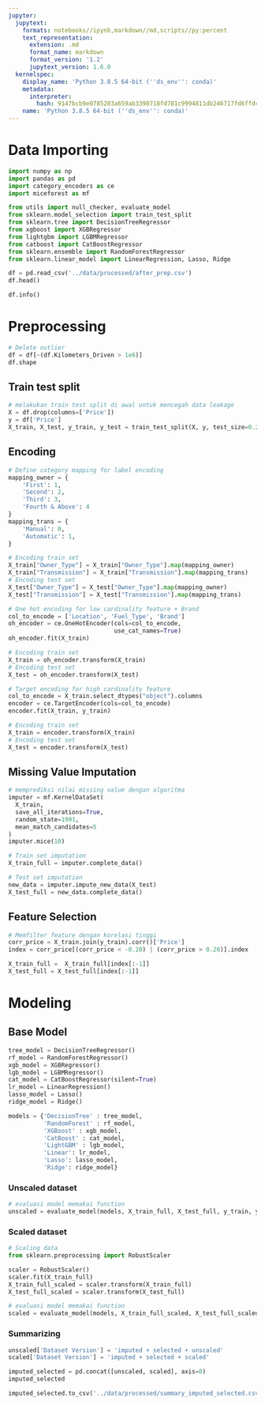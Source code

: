 ```yaml
---
jupyter:
  jupytext:
    formats: notebooks//ipynb,markdown//md,scripts//py:percent
    text_representation:
      extension: .md
      format_name: markdown
      format_version: '1.2'
      jupytext_version: 1.6.0
  kernelspec:
    display_name: 'Python 3.8.5 64-bit (''ds_env'': conda)'
    metadata:
      interpreter:
        hash: 9147bcb9e0785203a659ab3390718fd781c9994811db246717fd6ffdcf1dd807
    name: 'Python 3.8.5 64-bit (''ds_env'': conda)'
---
```


<!-- #region id="IN1jfOnfZIqT" -->
# Data Importing
<!-- #endregion -->

```python
import numpy as np
import pandas as pd
import category_encoders as ce
import miceforest as mf

from utils import null_checker, evaluate_model
from sklearn.model_selection import train_test_split
from sklearn.tree import DecisionTreeRegressor
from xgboost import XGBRegressor
from lightgbm import LGBMRegressor
from catboost import CatBoostRegressor
from sklearn.ensemble import RandomForestRegressor
from sklearn.linear_model import LinearRegression, Lasso, Ridge
```

```python
df = pd.read_csv('../data/processed/after_prep.csv')
df.head()
```

```python
df.info()
```

<!-- #region id="g1GS1AAUZIt9" -->
# Preprocessing
<!-- #endregion -->

```python colab={"base_uri": "https://localhost:8080/", "height": 34} execution={"iopub.execute_input": "2020-10-15T12:54:13.988187Z", "iopub.status.busy": "2020-10-15T12:54:13.987190Z", "iopub.status.idle": "2020-10-15T12:54:14.002152Z", "shell.execute_reply": "2020-10-15T12:54:14.001155Z", "shell.execute_reply.started": "2020-10-15T12:54:13.988187Z"} executionInfo={"elapsed": 8249, "status": "ok", "timestamp": 1602557855909, "user": {"displayName": "Abdillah Fikri", "photoUrl": "", "userId": "04470220666512949031"}, "user_tz": -420} id="INV8VvOYZItN" outputId="d4ca600b-dc4f-4db2-fba8-54aa6678f0c0"
# Delete outlier
df = df[~(df.Kilometers_Driven > 1e6)]
df.shape
```

<!-- #region id="yEgVyyNSZIt9" -->
## Train test split
<!-- #endregion -->

```python execution={"iopub.execute_input": "2020-10-15T12:54:14.005145Z", "iopub.status.busy": "2020-10-15T12:54:14.004145Z", "iopub.status.idle": "2020-10-15T12:54:14.033068Z", "shell.execute_reply": "2020-10-15T12:54:14.032071Z", "shell.execute_reply.started": "2020-10-15T12:54:14.005145Z"} executionInfo={"elapsed": 8232, "status": "ok", "timestamp": 1602557855911, "user": {"displayName": "Abdillah Fikri", "photoUrl": "", "userId": "04470220666512949031"}, "user_tz": -420} id="nPxFt6bSZIt-"
# melakukan train test split di awal untuk mencegah data leakage
X = df.drop(columns=['Price'])
y = df['Price']
X_train, X_test, y_train, y_test = train_test_split(X, y, test_size=0.25, random_state=0)
```

<!-- #region id="oxqsMHrKZIuA" -->
## Encoding
<!-- #endregion -->

```python cell_id="00036-c7e04c20-9ab9-48dc-a699-9e7a06582a8c" colab={"base_uri": "https://localhost:8080/", "height": 85} execution={"iopub.execute_input": "2020-10-15T12:54:14.034066Z", "iopub.status.busy": "2020-10-15T12:54:14.034066Z", "iopub.status.idle": "2020-10-15T12:54:14.187654Z", "shell.execute_reply": "2020-10-15T12:54:14.186657Z", "shell.execute_reply.started": "2020-10-15T12:54:14.034066Z"} executionInfo={"elapsed": 1054, "status": "ok", "timestamp": 1602557861674, "user": {"displayName": "Abdillah Fikri", "photoUrl": "", "userId": "04470220666512949031"}, "user_tz": -420} id="_0criLnZIakn" outputId="766c5c78-5fac-492b-e39c-674c73139932" output_cleared=false tags=[]
# Define category mapping for label encoding
mapping_owner = {
    'First': 1, 
    'Second': 2, 
    'Third': 3, 
    'Fourth & Above': 4
}
mapping_trans = {
    'Manual': 0, 
    'Automatic': 1, 
}

# Encoding train set
X_train["Owner_Type"] = X_train["Owner_Type"].map(mapping_owner)
X_train["Transmission"] = X_train["Transmission"].map(mapping_trans)
# Encoding test set
X_test["Owner_Type"] = X_test["Owner_Type"].map(mapping_owner)
X_test["Transmission"] = X_test["Transmission"].map(mapping_trans)
```

```python colab={"base_uri": "https://localhost:8080/", "height": 85} execution={"iopub.execute_input": "2020-10-15T12:54:14.188652Z", "iopub.status.busy": "2020-10-15T12:54:14.188652Z", "iopub.status.idle": "2020-10-15T12:54:14.267439Z", "shell.execute_reply": "2020-10-15T12:54:14.266443Z", "shell.execute_reply.started": "2020-10-15T12:54:14.188652Z"} executionInfo={"elapsed": 587, "status": "ok", "timestamp": 1602557861677, "user": {"displayName": "Abdillah Fikri", "photoUrl": "", "userId": "04470220666512949031"}, "user_tz": -420} id="kcMLnvJxZIuD" outputId="ec506ea3-a38a-4b80-9e62-2f3af531162a"
# One hot encoding for low cardinality feature + Brand
col_to_encode = ['Location', 'Fuel_Type', 'Brand']
oh_encoder = ce.OneHotEncoder(cols=col_to_encode,
                              use_cat_names=True)
oh_encoder.fit(X_train)

# Encoding train set
X_train = oh_encoder.transform(X_train)
# Encoding test set
X_test = oh_encoder.transform(X_test)
```

```python
# Target encoding for high cardinality feature
col_to_encode = X_train.select_dtypes("object").columns
encoder = ce.TargetEncoder(cols=col_to_encode)
encoder.fit(X_train, y_train)

# Encoding train set
X_train = encoder.transform(X_train)
# Encoding test set
X_test = encoder.transform(X_test)
```

<!-- #region id="6MJs1hK7Iv1N" -->
## Missing Value Imputation
<!-- #endregion -->

```python execution={"iopub.execute_input": "2020-10-15T12:54:14.269434Z", "iopub.status.busy": "2020-10-15T12:54:14.269434Z", "iopub.status.idle": "2020-10-15T12:54:25.487160Z", "shell.execute_reply": "2020-10-15T12:54:25.487160Z", "shell.execute_reply.started": "2020-10-15T12:54:14.269434Z"} executionInfo={"elapsed": 9747, "status": "ok", "timestamp": 1602558096090, "user": {"displayName": "Abdillah Fikri", "photoUrl": "", "userId": "04470220666512949031"}, "user_tz": -420} id="ccgkETh_Iv1O"
# memprediksi nilai missing value dengan algoritma 
imputer = mf.KernelDataSet(
  X_train,
  save_all_iterations=True,
  random_state=1991,
  mean_match_candidates=5
)
imputer.mice(10)
```

```python execution={"iopub.execute_input": "2020-10-15T12:54:25.487160Z", "iopub.status.busy": "2020-10-15T12:54:25.487160Z", "iopub.status.idle": "2020-10-15T12:54:25.503631Z", "shell.execute_reply": "2020-10-15T12:54:25.502669Z", "shell.execute_reply.started": "2020-10-15T12:54:25.487160Z"} executionInfo={"elapsed": 769, "status": "ok", "timestamp": 1602558116061, "user": {"displayName": "Abdillah Fikri", "photoUrl": "", "userId": "04470220666512949031"}, "user_tz": -420} id="e_zrbZk6Iv1S"
# Train set imputation
X_train_full = imputer.complete_data()
```

```python execution={"iopub.execute_input": "2020-10-15T12:54:25.505624Z", "iopub.status.busy": "2020-10-15T12:54:25.504627Z", "iopub.status.idle": "2020-10-15T12:54:27.936064Z", "shell.execute_reply": "2020-10-15T12:54:27.936064Z", "shell.execute_reply.started": "2020-10-15T12:54:25.505624Z"} executionInfo={"elapsed": 2626, "status": "ok", "timestamp": 1602558147720, "user": {"displayName": "Abdillah Fikri", "photoUrl": "", "userId": "04470220666512949031"}, "user_tz": -420} id="s3TrxVjQIv1Z"
# Test set imputation
new_data = imputer.impute_new_data(X_test)
X_test_full = new_data.complete_data()
```

<!-- #region id="zYZVKzQYIxVx" -->
## Feature Selection
<!-- #endregion -->

```python execution={"iopub.execute_input": "2020-10-15T12:54:27.936064Z", "iopub.status.busy": "2020-10-15T12:54:27.936064Z", "iopub.status.idle": "2020-10-15T12:54:28.031986Z", "shell.execute_reply": "2020-10-15T12:54:28.030987Z", "shell.execute_reply.started": "2020-10-15T12:54:27.936064Z"} executionInfo={"elapsed": 974, "status": "ok", "timestamp": 1602558988123, "user": {"displayName": "Abdillah Fikri", "photoUrl": "", "userId": "04470220666512949031"}, "user_tz": -420} id="5RY-BaL8IxVy"
# Memfilter feature dengan korelasi tinggi
corr_price = X_train.join(y_train).corr()['Price']
index = corr_price[(corr_price < -0.20) | (corr_price > 0.20)].index

X_train_full =  X_train_full[index[:-1]]
X_test_full = X_test_full[index[:-1]]
```

<!-- #region id="wV2sjkqEZIup" -->
# Modeling
<!-- #endregion -->

<!-- #region id="aR4Sp3UCZIu2" -->
## Base Model
<!-- #endregion -->

```python execution={"iopub.execute_input": "2020-10-15T12:54:28.065895Z", "iopub.status.busy": "2020-10-15T12:54:28.065895Z", "iopub.status.idle": "2020-10-15T12:54:28.079856Z", "shell.execute_reply": "2020-10-15T12:54:28.077864Z", "shell.execute_reply.started": "2020-10-15T12:54:28.065895Z"} executionInfo={"elapsed": 678, "status": "ok", "timestamp": 1602559134050, "user": {"displayName": "Abdillah Fikri", "photoUrl": "", "userId": "04470220666512949031"}, "user_tz": -420} id="Oux2OxeDZIu2"
tree_model = DecisionTreeRegressor()
rf_model = RandomForestRegressor()
xgb_model = XGBRegressor()
lgb_model = LGBMRegressor()
cat_model = CatBoostRegressor(silent=True)
lr_model = LinearRegression()
lasso_model = Lasso()
ridge_model = Ridge()

models = {'DecisionTree' : tree_model,
          'RandomForest' : rf_model,
          'XGBoost' : xgb_model,
          'CatBoost' : cat_model,
          'LightGBM' : lgb_model,
          'Linear': lr_model,
          'Lasso': lasso_model,
          'Ridge': ridge_model}
```

<!-- #region id="kCSEOF35MoSB" -->
### Unscaled dataset
<!-- #endregion -->

```python colab={"base_uri": "https://localhost:8080/", "height": 297} execution={"iopub.execute_input": "2020-10-15T12:54:28.081881Z", "iopub.status.busy": "2020-10-15T12:54:28.080854Z", "iopub.status.idle": "2020-10-15T12:55:11.188310Z", "shell.execute_reply": "2020-10-15T12:55:11.187312Z", "shell.execute_reply.started": "2020-10-15T12:54:28.081881Z"} executionInfo={"elapsed": 30383, "status": "ok", "timestamp": 1602559165523, "user": {"displayName": "Abdillah Fikri", "photoUrl": "", "userId": "04470220666512949031"}, "user_tz": -420} id="DgfsmUm-HqGG" outputId="857f512d-6910-4625-e01b-c6b587a9094c"
# evaluasi model memakai function
unscaled = evaluate_model(models, X_train_full, X_test_full, y_train, y_test)
```

<!-- #region id="AodaQJBNMtob" -->
### Scaled dataset
<!-- #endregion -->

```python execution={"iopub.execute_input": "2020-10-15T12:55:11.191302Z", "iopub.status.busy": "2020-10-15T12:55:11.190305Z", "iopub.status.idle": "2020-10-15T12:55:11.236183Z", "shell.execute_reply": "2020-10-15T12:55:11.235184Z", "shell.execute_reply.started": "2020-10-15T12:55:11.191302Z"} executionInfo={"elapsed": 25276, "status": "ok", "timestamp": 1602559165525, "user": {"displayName": "Abdillah Fikri", "photoUrl": "", "userId": "04470220666512949031"}, "user_tz": -420} id="2lQZQbORMwYB"
# Scaling data
from sklearn.preprocessing import RobustScaler

scaler = RobustScaler()
scaler.fit(X_train_full)
X_train_full_scaled = scaler.transform(X_train_full)
X_test_full_scaled = scaler.transform(X_test_full)
```

```python colab={"base_uri": "https://localhost:8080/", "height": 297} execution={"iopub.execute_input": "2020-10-15T12:55:11.239174Z", "iopub.status.busy": "2020-10-15T12:55:11.238177Z", "iopub.status.idle": "2020-10-15T12:55:54.767071Z", "shell.execute_reply": "2020-10-15T12:55:54.767071Z", "shell.execute_reply.started": "2020-10-15T12:55:11.239174Z"} executionInfo={"elapsed": 54513, "status": "ok", "timestamp": 1602559195270, "user": {"displayName": "Abdillah Fikri", "photoUrl": "", "userId": "04470220666512949031"}, "user_tz": -420} id="58C87fQHNRII" outputId="06962bd1-1bb2-4c3e-bd1c-74e71a1d0ed5"
# evaluasi model memakai function
scaled = evaluate_model(models, X_train_full_scaled, X_test_full_scaled, y_train, y_test)
```

<!-- #region id="bg_vcQxLLg0n" -->
### Summarizing
<!-- #endregion -->

```python execution={"iopub.execute_input": "2020-10-15T12:55:54.771050Z", "iopub.status.busy": "2020-10-15T12:55:54.770053Z", "iopub.status.idle": "2020-10-15T12:55:54.784016Z", "shell.execute_reply": "2020-10-15T12:55:54.783018Z", "shell.execute_reply.started": "2020-10-15T12:55:54.771050Z"}
unscaled['Dataset Version'] = 'imputed + selected + unscaled'
scaled['Dataset Version'] = 'imputed + selected + scaled'
```

```python execution={"iopub.execute_input": "2020-10-15T12:55:54.786011Z", "iopub.status.busy": "2020-10-15T12:55:54.786011Z", "iopub.status.idle": "2020-10-15T12:55:54.831887Z", "shell.execute_reply": "2020-10-15T12:55:54.830889Z", "shell.execute_reply.started": "2020-10-15T12:55:54.786011Z"}
imputed_selected = pd.concat([unscaled, scaled], axis=0)
imputed_selected
```

```python execution={"iopub.execute_input": "2020-10-15T12:55:54.834878Z", "iopub.status.busy": "2020-10-15T12:55:54.833882Z", "iopub.status.idle": "2020-10-15T12:55:54.847844Z", "shell.execute_reply": "2020-10-15T12:55:54.846847Z", "shell.execute_reply.started": "2020-10-15T12:55:54.834878Z"}
imputed_selected.to_csv('../data/processed/summary_imputed_selected.csv')
```
